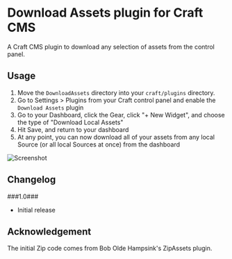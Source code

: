 # Download Assets plugin for Craft CMS

A Craft CMS plugin to download any selection of assets from the control panel.

## Usage
1. Move the `DownloadAssets` directory into your `craft/plugins` directory.
2. Go to Settings &gt; Plugins from your Craft control panel and enable the `Download Assets` plugin
3. Go to your Dashboard, click the Gear, click "+ New Widget", and choose the type of "Download Local Assets"
4. Hit Save, and return to your dashboard
5. At any point, you can now download all of your assets from any local Source (or all local Sources at once) from the dashboard

![Screenshot](https://raw.githubusercontent.com/mattstauffer/craftcms-downloadAssets/master/downloadassets-in-action.png)

## Changelog
###1.0###
 - Initial release

## Acknowledgement
The initial Zip code comes from Bob Olde Hampsink's ZipAssets plugin.
